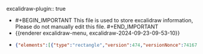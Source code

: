 excalidraw-plugin:: true

- #+BEGIN_IMPORTANT
  This file is used to store excalidraw information, Please do not manually edit this file.
  #+END_IMPORTANT
- {{renderer excalidraw-menu, excalidraw-2024-09-23-09-53-10}}
- ```json
  {"elements":[{"type":"rectangle","version":474,"versionNonce":741673561,"isDeleted":false,"id":"p2bFrlTiGl4lTvD_7D7s0","fillStyle":"solid","strokeWidth":2,"strokeStyle":"solid","roughness":1,"opacity":100,"angle":0,"x":456.8000679016113,"y":623.3000106811523,"strokeColor":"#2f9e44","backgroundColor":"transparent","width":44.39996337890624,"height":30,"seed":765830679,"groupIds":[],"frameId":null,"roundness":null,"boundElements":[{"type":"text","id":"esOknWCr3eRymO8XibNVN"}],"updated":1727057508255,"link":null,"locked":false},{"type":"text","version":438,"versionNonce":2108970809,"isDeleted":false,"id":"esOknWCr3eRymO8XibNVN","fillStyle":"solid","strokeWidth":1,"strokeStyle":"solid","roughness":1,"opacity":100,"angle":0,"x":463.00004959106445,"y":628.3000106811523,"strokeColor":"#2f9e44","backgroundColor":"transparent","width":32,"height":20,"seed":1884736311,"groupIds":[],"frameId":null,"roundness":null,"boundElements":[],"updated":1727057508255,"link":null,"locked":false,"fontSize":16,"fontFamily":1,"text":"启用","textAlign":"center","verticalAlign":"middle","containerId":"p2bFrlTiGl4lTvD_7D7s0","originalText":"启用","lineHeight":1.25,"baseline":14},{"type":"rectangle","version":419,"versionNonce":747332759,"isDeleted":false,"id":"SWeEtNyjhYOOCVdLLM4sL","fillStyle":"solid","strokeWidth":2,"strokeStyle":"solid","roughness":1,"opacity":100,"angle":0,"x":458.2000312805176,"y":667.2999954223633,"strokeColor":"#e03131","backgroundColor":"transparent","width":44.39996337890624,"height":30,"seed":1206275159,"groupIds":[],"frameId":null,"roundness":null,"boundElements":[{"type":"text","id":"gmGcSTfB_sBoxXmvX9oRP"}],"updated":1727057511659,"link":null,"locked":false},{"type":"text","version":384,"versionNonce":956348855,"isDeleted":false,"id":"gmGcSTfB_sBoxXmvX9oRP","fillStyle":"solid","strokeWidth":1,"strokeStyle":"solid","roughness":1,"opacity":100,"angle":0,"x":464.4000129699707,"y":672.2999954223633,"strokeColor":"#e03131","backgroundColor":"transparent","width":32,"height":20,"seed":1076406647,"groupIds":[],"frameId":null,"roundness":null,"boundElements":[],"updated":1727057511659,"link":null,"locked":false,"fontSize":16,"fontFamily":1,"text":"停用","textAlign":"center","verticalAlign":"middle","containerId":"SWeEtNyjhYOOCVdLLM4sL","originalText":"停用","lineHeight":1.25,"baseline":14},{"type":"rectangle","version":491,"versionNonce":1004621721,"isDeleted":false,"id":"ECw-gc8JY2gOIk60rRLiQ","fillStyle":"solid","strokeWidth":2,"strokeStyle":"solid","roughness":1,"opacity":100,"angle":0,"x":500.4000434875488,"y":-25.50000762939453,"strokeColor":"#ced4da","backgroundColor":"transparent","width":61.999938964843736,"height":30,"seed":1986159255,"groupIds":[],"frameId":null,"roundness":null,"boundElements":[{"type":"text","id":"H4rf6vpiO0BrFcpLF-vvt"}],"updated":1727057567426,"link":null,"locked":false},{"type":"text","version":480,"versionNonce":1915090041,"isDeleted":false,"id":"H4rf6vpiO0BrFcpLF-vvt","fillStyle":"solid","strokeWidth":1,"strokeStyle":"solid","roughness":1,"opacity":100,"angle":0,"x":507.4000129699707,"y":-20.50000762939453,"strokeColor":"#ced4da","backgroundColor":"transparent","width":48,"height":20,"seed":1799878583,"groupIds":[],"frameId":null,"roundness":null,"boundElements":[],"updated":1727057567426,"link":null,"locked":false,"fontSize":16,"fontFamily":1,"text":"已删除","textAlign":"center","verticalAlign":"middle","containerId":"ECw-gc8JY2gOIk60rRLiQ","originalText":"已删除","lineHeight":1.25,"baseline":14},{"type":"rectangle","version":465,"versionNonce":1178795353,"isDeleted":false,"id":"_pWCQsLLKnSSIG2kbFdTG","fillStyle":"solid","strokeWidth":2,"strokeStyle":"solid","roughness":1,"opacity":100,"angle":0,"x":422.0000190734863,"y":-28.100013732910156,"strokeColor":"#ffd43b","backgroundColor":"transparent","width":60.39996337890624,"height":30,"seed":352184535,"groupIds":[],"frameId":null,"roundness":null,"boundElements":[{"type":"text","id":"U4TbXApUFqlwI5JnejP1l"}],"updated":1727057567426,"link":null,"locked":false},{"type":"text","version":437,"versionNonce":663480889,"isDeleted":false,"id":"U4TbXApUFqlwI5JnejP1l","fillStyle":"solid","strokeWidth":1,"strokeStyle":"solid","roughness":1,"opacity":100,"angle":0,"x":428.20000076293945,"y":-23.100013732910156,"strokeColor":"#ffd43b","backgroundColor":"transparent","width":48,"height":20,"seed":823703031,"groupIds":[],"frameId":null,"roundness":null,"boundElements":[],"updated":1727057567426,"link":null,"locked":false,"fontSize":16,"fontFamily":1,"text":"审核中","textAlign":"center","verticalAlign":"middle","containerId":"_pWCQsLLKnSSIG2kbFdTG","originalText":"审核中","lineHeight":1.25,"baseline":14},{"type":"rectangle","version":397,"versionNonce":2025737847,"isDeleted":false,"id":"l5wj_mKjbrug2AaZyI1Zs","fillStyle":"solid","strokeWidth":2,"strokeStyle":"solid","roughness":1,"opacity":100,"angle":0,"x":506.00004959106445,"y":520.0999984741211,"strokeColor":"#000000","backgroundColor":"#b2f2bb","width":44.39996337890624,"height":30,"seed":1453121303,"groupIds":[],"frameId":null,"roundness":null,"boundElements":[{"type":"text","id":"agDG3MxoeLNVWFlbekZte"}],"updated":1727057379810,"link":null,"locked":false},{"type":"text","version":361,"versionNonce":922445719,"isDeleted":false,"id":"agDG3MxoeLNVWFlbekZte","fillStyle":"solid","strokeWidth":1,"strokeStyle":"solid","roughness":1,"opacity":100,"angle":0,"x":512.2000312805176,"y":525.0999984741211,"strokeColor":"#000000","backgroundColor":"transparent","width":32,"height":20,"seed":1207886903,"groupIds":[],"frameId":null,"roundness":null,"boundElements":[],"updated":1727057379810,"link":null,"locked":false,"fontSize":16,"fontFamily":1,"text":"查询","textAlign":"center","verticalAlign":"middle","containerId":"l5wj_mKjbrug2AaZyI1Zs","originalText":"查询","lineHeight":1.25,"baseline":14},{"type":"rectangle","version":390,"versionNonce":380667097,"isDeleted":false,"id":"QCF2Ow-4k13wPL2PuEi2n","fillStyle":"solid","strokeWidth":2,"strokeStyle":"solid","roughness":1,"opacity":100,"angle":0,"x":562.8000679016113,"y":519.9000015258789,"strokeColor":"#000000","backgroundColor":"#a5d8ff","width":44.39996337890624,"height":30,"seed":86197591,"groupIds":[],"frameId":null,"roundness":null,"boundElements":[{"type":"text","id":"p4KoPEhu6zSV1bqlFmDLg"}],"updated":1727057382565,"link":null,"locked":false},{"type":"text","version":354,"versionNonce":802980281,"isDeleted":false,"id":"p4KoPEhu6zSV1bqlFmDLg","fillStyle":"solid","strokeWidth":1,"strokeStyle":"solid","roughness":1,"opacity":100,"angle":0,"x":569.0000495910645,"y":524.9000015258789,"strokeColor":"#000000","backgroundColor":"transparent","width":32,"height":20,"seed":492733047,"groupIds":[],"frameId":null,"roundness":null,"boundElements":[],"updated":1727057382566,"link":null,"locked":false,"fontSize":16,"fontFamily":1,"text":"新增","textAlign":"center","verticalAlign":"middle","containerId":"QCF2Ow-4k13wPL2PuEi2n","originalText":"新增","lineHeight":1.25,"baseline":14},{"type":"rectangle","version":436,"versionNonce":1223480407,"isDeleted":false,"id":"GW_NcQz_wWaX0EH5-OUQk","fillStyle":"solid","strokeWidth":2,"strokeStyle":"solid","roughness":1,"opacity":100,"angle":0,"x":321.2000312805176,"y":620.8999710083008,"strokeColor":"#000000","backgroundColor":"#a5d8ff","width":44.39996337890624,"height":30,"seed":1098193815,"groupIds":[],"frameId":null,"roundness":null,"boundElements":[{"type":"text","id":"_ud-lwFJxA_pfRLsk-lKm"}],"updated":1727057462377,"link":null,"locked":false},{"type":"text","version":401,"versionNonce":1864249719,"isDeleted":false,"id":"_ud-lwFJxA_pfRLsk-lKm","fillStyle":"solid","strokeWidth":1,"strokeStyle":"solid","roughness":1,"opacity":100,"angle":0,"x":327.4000129699707,"y":625.8999710083008,"strokeColor":"#000000","backgroundColor":"transparent","width":32,"height":20,"seed":362516663,"groupIds":[],"frameId":null,"roundness":null,"boundElements":[],"updated":1727057462377,"link":null,"locked":false,"fontSize":16,"fontFamily":1,"text":"编辑","textAlign":"center","verticalAlign":"middle","containerId":"GW_NcQz_wWaX0EH5-OUQk","originalText":"编辑","lineHeight":1.25,"baseline":14},{"type":"rectangle","version":422,"versionNonce":1222432825,"isDeleted":false,"id":"JY1kAM0bkDQBw4aR0W-aP","fillStyle":"solid","strokeWidth":2,"strokeStyle":"solid","roughness":1,"opacity":100,"angle":0,"x":380.00004959106445,"y":622.1000137329102,"strokeColor":"#000000","backgroundColor":"#fa5252","width":44.39996337890624,"height":30,"seed":1131831767,"groupIds":[],"frameId":null,"roundness":null,"boundElements":[{"type":"text","id":"5JSsH8OO4zcn9Mu3WFR24"}],"updated":1727057466625,"link":null,"locked":false},{"type":"text","version":385,"versionNonce":870803737,"isDeleted":false,"id":"5JSsH8OO4zcn9Mu3WFR24","fillStyle":"solid","strokeWidth":1,"strokeStyle":"solid","roughness":1,"opacity":100,"angle":0,"x":386.2000312805176,"y":627.1000137329102,"strokeColor":"#000000","backgroundColor":"transparent","width":32,"height":20,"seed":1276776183,"groupIds":[],"frameId":null,"roundness":null,"boundElements":[],"updated":1727057466625,"link":null,"locked":false,"fontSize":16,"fontFamily":1,"text":"删除","textAlign":"center","verticalAlign":"middle","containerId":"JY1kAM0bkDQBw4aR0W-aP","originalText":"删除","lineHeight":1.25,"baseline":14},{"type":"rectangle","version":485,"versionNonce":1323580185,"isDeleted":false,"id":"4eeXb9YgEpWaOU0ff_Uwv","fillStyle":"solid","strokeWidth":2,"strokeStyle":"solid","roughness":1,"opacity":100,"angle":0,"x":584.4000434875488,"y":-27.70001983642578,"strokeColor":"#1e1e1e","backgroundColor":"transparent","width":44.39996337890624,"height":30,"seed":436934679,"groupIds":[],"frameId":null,"roundness":null,"boundElements":[{"type":"text","id":"NuPlmIDa0_0HK0aOjip1s"}],"updated":1727057567426,"link":null,"locked":false},{"type":"text","version":450,"versionNonce":213872633,"isDeleted":false,"id":"NuPlmIDa0_0HK0aOjip1s","fillStyle":"solid","strokeWidth":1,"strokeStyle":"solid","roughness":1,"opacity":100,"angle":0,"x":590.600025177002,"y":-22.70001983642578,"strokeColor":"#1e1e1e","backgroundColor":"transparent","width":32,"height":20,"seed":1396571447,"groupIds":[],"frameId":null,"roundness":null,"boundElements":[],"updated":1727057567426,"link":null,"locked":false,"fontSize":16,"fontFamily":1,"text":"创建","textAlign":"center","verticalAlign":"middle","containerId":"4eeXb9YgEpWaOU0ff_Uwv","originalText":"创建","lineHeight":1.25,"baseline":14},{"type":"rectangle","version":485,"versionNonce":1461782745,"isDeleted":false,"id":"PCRib_UWU3K16HqGN6L9i","fillStyle":"solid","strokeWidth":2,"strokeStyle":"solid","roughness":1,"opacity":100,"angle":0,"x":646.0000190734863,"y":-29.099998474121094,"strokeColor":"#ffd43b","backgroundColor":"transparent","width":44.39996337890624,"height":30,"seed":1796685399,"groupIds":[],"frameId":null,"roundness":null,"boundElements":[{"type":"text","id":"nyA5mq_v0wUUojlalvz2F"}],"updated":1727057567426,"link":null,"locked":false},{"type":"text","version":450,"versionNonce":396133817,"isDeleted":false,"id":"nyA5mq_v0wUUojlalvz2F","fillStyle":"solid","strokeWidth":1,"strokeStyle":"solid","roughness":1,"opacity":100,"angle":0,"x":652.2000007629395,"y":-24.099998474121094,"strokeColor":"#ffd43b","backgroundColor":"transparent","width":32,"height":20,"seed":1953192823,"groupIds":[],"frameId":null,"roundness":null,"boundElements":[],"updated":1727057567426,"link":null,"locked":false,"fontSize":16,"fontFamily":1,"text":"签核","textAlign":"center","verticalAlign":"middle","containerId":"PCRib_UWU3K16HqGN6L9i","originalText":"签核","lineHeight":1.25,"baseline":14},{"type":"rectangle","version":488,"versionNonce":961898137,"isDeleted":false,"id":"ptmySx59apCdtRpaISjzY","fillStyle":"solid","strokeWidth":2,"strokeStyle":"solid","roughness":1,"opacity":100,"angle":0,"x":709.0000190734863,"y":-29.300010681152344,"strokeColor":"#2f9e44","backgroundColor":"transparent","width":44.39996337890624,"height":30,"seed":863949975,"groupIds":[],"frameId":null,"roundness":null,"boundElements":[{"type":"text","id":"ZHmlxjsNmaB8KRXFMv5z_"}],"updated":1727057567426,"link":null,"locked":false},{"type":"text","version":453,"versionNonce":1996434297,"isDeleted":false,"id":"ZHmlxjsNmaB8KRXFMv5z_","fillStyle":"solid","strokeWidth":1,"strokeStyle":"solid","roughness":1,"opacity":100,"angle":0,"x":715.2000007629395,"y":-24.300010681152344,"strokeColor":"#2f9e44","backgroundColor":"transparent","width":32,"height":20,"seed":1879452087,"groupIds":[],"frameId":null,"roundness":null,"boundElements":[],"updated":1727057567426,"link":null,"locked":false,"fontSize":16,"fontFamily":1,"text":"结案","textAlign":"center","verticalAlign":"middle","containerId":"ptmySx59apCdtRpaISjzY","originalText":"结案","lineHeight":1.25,"baseline":14},{"type":"rectangle","version":430,"versionNonce":1759335513,"isDeleted":false,"id":"SuwGsyAI4XJUnLglLB0ym","fillStyle":"solid","strokeWidth":2,"strokeStyle":"solid","roughness":1,"opacity":100,"angle":0,"x":586.5999946594238,"y":15.099983215332031,"strokeColor":"#000000","backgroundColor":"#b2f2bb","width":44.39996337890624,"height":30,"seed":119921367,"groupIds":[],"frameId":null,"roundness":null,"boundElements":[{"type":"text","id":"YJL8vcpAGHdBCIHw7cKYL"}],"updated":1727057567426,"link":null,"locked":false},{"type":"text","version":394,"versionNonce":1388536121,"isDeleted":false,"id":"YJL8vcpAGHdBCIHw7cKYL","fillStyle":"solid","strokeWidth":1,"strokeStyle":"solid","roughness":1,"opacity":100,"angle":0,"x":592.799976348877,"y":20.09998321533203,"strokeColor":"#000000","backgroundColor":"transparent","width":32,"height":20,"seed":1030907895,"groupIds":[],"frameId":null,"roundness":null,"boundElements":[],"updated":1727057567426,"link":null,"locked":false,"fontSize":16,"fontFamily":1,"text":"明细","textAlign":"center","verticalAlign":"middle","containerId":"SuwGsyAI4XJUnLglLB0ym","originalText":"明细","lineHeight":1.25,"baseline":14},{"type":"rectangle","version":418,"versionNonce":840225305,"isDeleted":false,"id":"8AkoZG_goiPFzB0vmdyvh","fillStyle":"solid","strokeWidth":2,"strokeStyle":"solid","roughness":1,"opacity":100,"angle":0,"x":647.5999946594238,"y":15.900001525878906,"strokeColor":"#000000","backgroundColor":"#ffc9c9","width":44.39996337890624,"height":30,"seed":1357926679,"groupIds":[],"frameId":null,"roundness":null,"boundElements":[{"type":"text","id":"KiPHx1E3zLJ5JagBl1qL0"}],"updated":1727057567426,"link":null,"locked":false},{"type":"text","version":383,"versionNonce":197469945,"isDeleted":false,"id":"KiPHx1E3zLJ5JagBl1qL0","fillStyle":"solid","strokeWidth":1,"strokeStyle":"solid","roughness":1,"opacity":100,"angle":0,"x":653.799976348877,"y":20.900001525878906,"strokeColor":"#000000","backgroundColor":"transparent","width":32,"height":20,"seed":1259607607,"groupIds":[],"frameId":null,"roundness":null,"boundElements":[],"updated":1727057567426,"link":null,"locked":false,"fontSize":16,"fontFamily":1,"text":"驳回","textAlign":"center","verticalAlign":"middle","containerId":"8AkoZG_goiPFzB0vmdyvh","originalText":"驳回","lineHeight":1.25,"baseline":14},{"type":"rectangle","version":423,"versionNonce":2052579289,"isDeleted":false,"id":"2j6QOirq2q0PFE6lJ8xkB","fillStyle":"solid","strokeWidth":2,"strokeStyle":"solid","roughness":1,"opacity":100,"angle":0,"x":710.3999824523926,"y":13.499992370605469,"strokeColor":"#000000","backgroundColor":"#a5d8ff","width":44.39996337890624,"height":30,"seed":314718039,"groupIds":[],"frameId":null,"roundness":null,"boundElements":[{"type":"text","id":"W_MXb0MgYu9V0Cep-b14Y"}],"updated":1727057567426,"link":null,"locked":false},{"type":"text","version":387,"versionNonce":2078309561,"isDeleted":false,"id":"W_MXb0MgYu9V0Cep-b14Y","fillStyle":"solid","strokeWidth":1,"strokeStyle":"solid","roughness":1,"opacity":100,"angle":0,"x":716.5999641418457,"y":18.49999237060547,"strokeColor":"#000000","backgroundColor":"transparent","width":32,"height":20,"seed":1045378167,"groupIds":[],"frameId":null,"roundness":null,"boundElements":[],"updated":1727057567426,"link":null,"locked":false,"fontSize":16,"fontFamily":1,"text":"通过","textAlign":"center","verticalAlign":"middle","containerId":"2j6QOirq2q0PFE6lJ8xkB","originalText":"通过","lineHeight":1.25,"baseline":14},{"type":"rectangle","version":420,"versionNonce":163225,"isDeleted":false,"id":"r2pWdAh8MKXOVazp4bQnP","fillStyle":"solid","strokeWidth":2,"strokeStyle":"solid","roughness":1,"opacity":100,"angle":0,"x":774.8000068664551,"y":14.499992370605469,"strokeColor":"#000000","backgroundColor":"#ffec99","width":44.39996337890624,"height":30,"seed":629116311,"groupIds":[],"frameId":null,"roundness":null,"boundElements":[{"type":"text","id":"dRwjAb3EXNUKinKYlrtL7"}],"updated":1727057567426,"link":null,"locked":false},{"type":"text","version":384,"versionNonce":905011833,"isDeleted":false,"id":"dRwjAb3EXNUKinKYlrtL7","fillStyle":"solid","strokeWidth":1,"strokeStyle":"solid","roughness":1,"opacity":100,"angle":0,"x":780.9999885559082,"y":19.49999237060547,"strokeColor":"#000000","backgroundColor":"transparent","width":32,"height":20,"seed":864535223,"groupIds":[],"frameId":null,"roundness":null,"boundElements":[],"updated":1727057567426,"link":null,"locked":false,"fontSize":16,"fontFamily":1,"text":"发送","textAlign":"center","verticalAlign":"middle","containerId":"r2pWdAh8MKXOVazp4bQnP","originalText":"发送","lineHeight":1.25,"baseline":14},{"type":"rectangle","version":433,"versionNonce":443591513,"isDeleted":false,"id":"nnoFwkO_RmezOid3w16En","fillStyle":"solid","strokeWidth":2,"strokeStyle":"solid","roughness":1,"opacity":100,"angle":0,"x":772.3999824523926,"y":-31.300010681152344,"strokeColor":"#e03131","backgroundColor":"transparent","width":44.39996337890624,"height":30,"seed":2030851031,"groupIds":[],"frameId":null,"roundness":null,"boundElements":[{"type":"text","id":"kd_VBn6O8IyKyWdKFeDvv"}],"updated":1727057567426,"link":null,"locked":false},{"type":"text","version":399,"versionNonce":1171511353,"isDeleted":false,"id":"kd_VBn6O8IyKyWdKFeDvv","fillStyle":"solid","strokeWidth":1,"strokeStyle":"solid","roughness":1,"opacity":100,"angle":0,"x":778.5999641418457,"y":-26.300010681152344,"strokeColor":"#e03131","backgroundColor":"transparent","width":32,"height":20,"seed":2116141303,"groupIds":[],"frameId":null,"roundness":null,"boundElements":[],"updated":1727057567426,"link":null,"locked":false,"fontSize":16,"fontFamily":1,"text":"驳回","textAlign":"center","verticalAlign":"middle","containerId":"nnoFwkO_RmezOid3w16En","originalText":"驳回","lineHeight":1.25,"baseline":14},{"type":"rectangle","version":491,"versionNonce":2046716185,"isDeleted":false,"id":"0uRvEdn7ir7pdHD4focfh","fillStyle":"solid","strokeWidth":2,"strokeStyle":"solid","roughness":1,"opacity":100,"angle":0,"x":834.0000190734863,"y":-30.50000762939453,"strokeColor":"#2f9e44","backgroundColor":"transparent","width":44.39996337890624,"height":30,"seed":1414302231,"groupIds":[],"frameId":null,"roundness":null,"boundElements":[{"type":"text","id":"PSod384ujStZKiUlyhOWy"}],"updated":1727057567426,"link":null,"locked":false},{"type":"text","version":457,"versionNonce":1885593081,"isDeleted":false,"id":"PSod384ujStZKiUlyhOWy","fillStyle":"solid","strokeWidth":1,"strokeStyle":"solid","roughness":1,"opacity":100,"angle":0,"x":840.2000007629395,"y":-25.50000762939453,"strokeColor":"#2f9e44","backgroundColor":"transparent","width":32,"height":20,"seed":1753296695,"groupIds":[],"frameId":null,"roundness":null,"boundElements":[],"updated":1727057567426,"link":null,"locked":false,"fontSize":16,"fontFamily":1,"text":"通过","textAlign":"center","verticalAlign":"middle","containerId":"0uRvEdn7ir7pdHD4focfh","originalText":"通过","lineHeight":1.25,"baseline":14},{"type":"rectangle","version":498,"versionNonce":1745336025,"isDeleted":false,"id":"6elTyz5y0kzOguiHE5_g5","fillStyle":"solid","strokeWidth":2,"strokeStyle":"solid","roughness":1,"opacity":100,"angle":0,"x":893.2000312805176,"y":-31.50000762939453,"strokeColor":"#ffd43b","backgroundColor":"transparent","width":44.39996337890624,"height":30,"seed":354693207,"groupIds":[],"frameId":null,"roundness":null,"boundElements":[{"type":"text","id":"1zy7Fl9NUJqeR7nfxqJ4t"}],"updated":1727057567426,"link":null,"locked":false},{"type":"text","version":464,"versionNonce":1937601465,"isDeleted":false,"id":"1zy7Fl9NUJqeR7nfxqJ4t","fillStyle":"solid","strokeWidth":1,"strokeStyle":"solid","roughness":1,"opacity":100,"angle":0,"x":899.4000129699707,"y":-26.50000762939453,"strokeColor":"#ffd43b","backgroundColor":"transparent","width":32,"height":20,"seed":1946815863,"groupIds":[],"frameId":null,"roundness":null,"boundElements":[],"updated":1727057567426,"link":null,"locked":false,"fontSize":16,"fontFamily":1,"text":"发送","textAlign":"center","verticalAlign":"middle","containerId":"6elTyz5y0kzOguiHE5_g5","originalText":"发送","lineHeight":1.25,"baseline":14},{"type":"rectangle","version":432,"versionNonce":115905689,"isDeleted":false,"id":"rdJIWkyDMTOOyil722632","fillStyle":"solid","strokeWidth":2,"strokeStyle":"solid","roughness":1,"opacity":100,"angle":0,"x":833.1999855041504,"y":14.799972534179688,"strokeColor":"#000000","backgroundColor":"#a5d8ff","width":44.39996337890624,"height":30,"seed":1886865047,"groupIds":[],"frameId":null,"roundness":null,"boundElements":[{"type":"text","id":"6KARkZro2j8aHEQO_cdfG"}],"updated":1727057567426,"link":null,"locked":false},{"type":"text","version":397,"versionNonce":1174182265,"isDeleted":false,"id":"6KARkZro2j8aHEQO_cdfG","fillStyle":"solid","strokeWidth":1,"strokeStyle":"solid","roughness":1,"opacity":100,"angle":0,"x":839.3999671936035,"y":19.799972534179688,"strokeColor":"#000000","backgroundColor":"transparent","width":32,"height":20,"seed":421551031,"groupIds":[],"frameId":null,"roundness":null,"boundElements":[],"updated":1727057567426,"link":null,"locked":false,"fontSize":16,"fontFamily":1,"text":"保存","textAlign":"center","verticalAlign":"middle","containerId":"rdJIWkyDMTOOyil722632","originalText":"保存","lineHeight":1.25,"baseline":14},{"type":"rectangle","version":436,"versionNonce":301793881,"isDeleted":false,"id":"8kubdZFgxKpSWid3gt22V","fillStyle":"solid","strokeWidth":2,"strokeStyle":"solid","roughness":1,"opacity":100,"angle":0,"x":896.0000343322754,"y":12.599960327148438,"strokeColor":"#000000","backgroundColor":"transparent","width":44.39996337890624,"height":30,"seed":841600215,"groupIds":[],"frameId":null,"roundness":null,"boundElements":[{"type":"text","id":"QRdQIMyUBJwj7OqwyfK4P"}],"updated":1727057567426,"link":null,"locked":false},{"type":"text","version":400,"versionNonce":1472024377,"isDeleted":false,"id":"QRdQIMyUBJwj7OqwyfK4P","fillStyle":"solid","strokeWidth":1,"strokeStyle":"solid","roughness":1,"opacity":100,"angle":0,"x":902.2000160217285,"y":17.599960327148438,"strokeColor":"#000000","backgroundColor":"transparent","width":32,"height":20,"seed":120068599,"groupIds":[],"frameId":null,"roundness":null,"boundElements":[],"updated":1727057567426,"link":null,"locked":false,"fontSize":16,"fontFamily":1,"text":"取消","textAlign":"center","verticalAlign":"middle","containerId":"8kubdZFgxKpSWid3gt22V","originalText":"取消","lineHeight":1.25,"baseline":14},{"type":"rectangle","version":584,"versionNonce":497090585,"isDeleted":false,"id":"8_zr3r6vcomRQajd3SjzQ","fillStyle":"solid","strokeWidth":2,"strokeStyle":"solid","roughness":1,"opacity":100,"angle":0,"x":483.60004806518555,"y":72.40007019042969,"strokeColor":"#1e1e1e","backgroundColor":"#b2f2bb","width":44.39996337890624,"height":30,"seed":2099233559,"groupIds":[],"frameId":null,"roundness":null,"boundElements":[{"type":"text","id":"v_qWcc3F3qKmjrSj5ayPn"}],"updated":1727057567426,"link":null,"locked":false},{"type":"text","version":547,"versionNonce":1369150713,"isDeleted":false,"id":"v_qWcc3F3qKmjrSj5ayPn","fillStyle":"solid","strokeWidth":1,"strokeStyle":"solid","roughness":1,"opacity":100,"angle":0,"x":489.8000297546387,"y":77.40007019042969,"strokeColor":"#1e1e1e","backgroundColor":"transparent","width":32,"height":20,"seed":1686456375,"groupIds":[],"frameId":null,"roundness":null,"boundElements":[],"updated":1727057567426,"link":null,"locked":false,"fontSize":16,"fontFamily":1,"text":"启用","textAlign":"center","verticalAlign":"middle","containerId":"8_zr3r6vcomRQajd3SjzQ","originalText":"启用","lineHeight":1.25,"baseline":14},{"type":"rectangle","version":461,"versionNonce":1462799833,"isDeleted":false,"id":"V4jFqwYFlgw1Keh9QT_A_","fillStyle":"solid","strokeWidth":2,"strokeStyle":"solid","roughness":1,"opacity":100,"angle":0,"x":983.5999870300293,"y":36,"strokeColor":"#1e1e1e","backgroundColor":"#ffc9c9","width":44.39996337890624,"height":30,"seed":188557655,"groupIds":[],"frameId":null,"roundness":null,"boundElements":[{"type":"text","id":"OPAqcAtIjyQ6x49M_nfQa"}],"updated":1727057567426,"link":null,"locked":false},{"type":"text","version":425,"versionNonce":1433627321,"isDeleted":false,"id":"OPAqcAtIjyQ6x49M_nfQa","fillStyle":"solid","strokeWidth":1,"strokeStyle":"solid","roughness":1,"opacity":100,"angle":0,"x":989.7999687194824,"y":41,"strokeColor":"#1e1e1e","backgroundColor":"transparent","width":32,"height":20,"seed":245098103,"groupIds":[],"frameId":null,"roundness":null,"boundElements":[],"updated":1727057567426,"link":null,"locked":false,"fontSize":16,"fontFamily":1,"text":"停用","textAlign":"center","verticalAlign":"middle","containerId":"V4jFqwYFlgw1Keh9QT_A_","originalText":"停用","lineHeight":1.25,"baseline":14},{"type":"rectangle","version":208,"versionNonce":1134176953,"isDeleted":false,"id":"ERF_Pe8cCUwDpcoN-BFND","fillStyle":"solid","strokeWidth":2,"strokeStyle":"solid","roughness":1,"opacity":100,"angle":0,"x":304.4320258340612,"y":572.2923803331703,"strokeColor":"#1e1e1e","backgroundColor":"transparent","width":728.7999877929689,"height":161.60003662109378,"seed":1815067799,"groupIds":[],"frameId":null,"roundness":{"type":3},"boundElements":[],"updated":1727057516025,"link":null,"locked":false},{"type":"line","version":185,"versionNonce":516579897,"isDeleted":false,"id":"_3c0G2rGcuC3sP5XTt2xA","fillStyle":"solid","strokeWidth":2,"strokeStyle":"solid","roughness":1,"opacity":100,"angle":0,"x":306.0319709024206,"y":610.6924047472328,"strokeColor":"#1e1e1e","backgroundColor":"transparent","width":725.6000671386719,"height":0.800048828125,"seed":844763575,"groupIds":[],"frameId":null,"roundness":{"type":2},"boundElements":[],"updated":1727057522933,"link":null,"locked":false,"startBinding":null,"endBinding":null,"lastCommittedPoint":null,"startArrowhead":null,"endArrowhead":null,"points":[[0,0],[725.6000671386719,0.800048828125]]},{"type":"text","version":118,"versionNonce":222815319,"isDeleted":false,"id":"2vzsVl7M8IPvXOPTDPOa3","fillStyle":"solid","strokeWidth":2,"strokeStyle":"solid","roughness":1,"opacity":100,"angle":0,"x":363.2319525918738,"y":584.2924108507484,"strokeColor":"#1e1e1e","backgroundColor":"transparent","width":32,"height":20,"seed":649904855,"groupIds":[],"frameId":null,"roundness":null,"boundElements":[],"updated":1727057310266,"link":null,"locked":false,"fontSize":16,"fontFamily":1,"text":"操作","textAlign":"left","verticalAlign":"top","containerId":null,"originalText":"操作","lineHeight":1.25,"baseline":14},{"type":"line","version":253,"versionNonce":129489527,"isDeleted":false,"id":"9Bfu7rhDDc8WFr8kf7oDe","fillStyle":"solid","strokeWidth":2,"strokeStyle":"solid","roughness":1,"opacity":100,"angle":0,"x":444.4319342813269,"y":567.4924230577797,"strokeColor":"#1e1e1e","backgroundColor":"transparent","width":0.000030517578125,"height":163.99996948242188,"seed":434917367,"groupIds":[],"frameId":null,"roundness":{"type":2},"boundElements":[],"updated":1727057519525,"link":null,"locked":false,"startBinding":null,"endBinding":null,"lastCommittedPoint":null,"startArrowhead":null,"endArrowhead":null,"points":[[0,0],[0.000030517578125,163.99996948242188]]},{"type":"rectangle","version":365,"versionNonce":170305655,"isDeleted":false,"id":"4E96wacmba2f4sKZ38nvg","fillStyle":"solid","strokeWidth":2,"strokeStyle":"solid","roughness":1,"opacity":100,"angle":0,"x":314.4000549316406,"y":522.5999908447266,"strokeColor":"#1e1e1e","backgroundColor":"transparent","width":159.20001220703122,"height":27.800018310546875,"seed":1301230937,"groupIds":[],"frameId":null,"roundness":{"type":3},"boundElements":[],"updated":1727057368727,"link":null,"locked":false},{"type":"line","version":444,"versionNonce":72384279,"isDeleted":false,"id":"wVQwdxMHVsLjHkeGGOGte","fillStyle":"solid","strokeWidth":1,"strokeStyle":"solid","roughness":1,"opacity":100,"angle":0,"x":457.9064249267767,"y":538.8159074316619,"strokeColor":"#000000","backgroundColor":"black","width":5.51584063156698,"height":5.503167102812633,"seed":1754341945,"groupIds":["sWstlX4XvvmHPoGqW7yqW","gkF0hOIkZLqaP5RJ22Fhm"],"frameId":null,"roundness":null,"boundElements":[],"updated":1727057374075,"link":null,"locked":false,"startBinding":null,"endBinding":null,"lastCommittedPoint":null,"startArrowhead":null,"endArrowhead":null,"points":[[0,0],[5.51584063156698,-5.503167102812633]]},{"type":"line","version":534,"versionNonce":1044284471,"isDeleted":false,"id":"15QnIErqOT-5fu9q4_II2","fillStyle":"solid","strokeWidth":1,"strokeStyle":"solid","roughness":1,"opacity":100,"angle":0,"x":463.4222655583437,"y":538.8159074316619,"strokeColor":"#000000","backgroundColor":"black","width":5.51584063156698,"height":5.503167102812633,"seed":713192217,"groupIds":["sWstlX4XvvmHPoGqW7yqW","gkF0hOIkZLqaP5RJ22Fhm"],"frameId":null,"roundness":null,"boundElements":[],"updated":1727057374075,"link":null,"locked":false,"startBinding":null,"endBinding":null,"lastCommittedPoint":null,"startArrowhead":null,"endArrowhead":null,"points":[[0,0],[-5.51584063156698,-5.503167102812633]]},{"type":"ellipse","version":377,"versionNonce":1382999383,"isDeleted":false,"id":"csh0mR0tu1kEzTVaa8Yy5","fillStyle":"solid","strokeWidth":1,"strokeStyle":"solid","roughness":1,"opacity":100,"angle":0,"x":452.4896382211373,"y":527.8896168588326,"strokeColor":"#000000","backgroundColor":"transparent","width":16.62082121397551,"height":16.62082121397551,"seed":1205250041,"groupIds":["gkF0hOIkZLqaP5RJ22Fhm"],"frameId":null,"roundness":null,"boundElements":[],"updated":1727057374075,"link":null,"locked":false},{"type":"text","version":170,"versionNonce":336484665,"isDeleted":false,"id":"p-dLk-fBdUL1fOU4xdqdm","fillStyle":"solid","strokeWidth":2,"strokeStyle":"solid","roughness":1,"opacity":100,"angle":0,"x":321.60003662109375,"y":526.1999664306641,"strokeColor":"#1e1e1e","backgroundColor":"transparent","width":104,"height":20,"seed":445726937,"groupIds":[],"frameId":null,"roundness":null,"boundElements":[],"updated":1727057371443,"link":null,"locked":false,"fontSize":16,"fontFamily":1,"text":"中类名称/代码","textAlign":"left","verticalAlign":"top","containerId":null,"originalText":"中类名称/代码","lineHeight":1.25,"baseline":14},{"id":"8iUhejnu1qo3JOuIyJ8rv","type":"text","x":459.39996337890625,"y":581.3000030517578,"width":544.1279296875,"height":20,"angle":0,"strokeColor":"#1e1e1e","backgroundColor":"transparent","fillStyle":"solid","strokeWidth":2,"strokeStyle":"solid","roughness":1,"opacity":100,"groupIds":[],"frameId":null,"roundness":null,"seed":396552343,"version":132,"versionNonce":194130199,"isDeleted":false,"boundElements":null,"updated":1727057482858,"link":null,"locked":false,"text":"状态      | 中类代码 | 中类名称 | 创建人 | 创建日期 | 更新人 | 更新日期 ","fontSize":16,"fontFamily":1,"textAlign":"left","verticalAlign":"top","baseline":14,"containerId":null,"originalText":"状态      | 中类代码 | 中类名称 | 创建人 | 创建日期 | 更新人 | 更新日期 ","lineHeight":1.25},{"type":"line","version":268,"versionNonce":1544408921,"isDeleted":false,"id":"gv2-Xn4fyEmwZdIa2rH4k","fillStyle":"solid","strokeWidth":1,"strokeStyle":"solid","roughness":1,"opacity":100,"angle":0,"x":458.8673851631778,"y":767.4311295370085,"strokeColor":"#000000","backgroundColor":"black","width":11.85795270034123,"height":0.09364907539918477,"seed":519605367,"groupIds":["O8mTw70MgKUccEjzgF-zf","wF2mQiJ_hnGCjoGNGweB_","hU2Err08-6ULRRcH3KKba"],"frameId":null,"roundness":{"type":2},"boundElements":[],"updated":1727057530446,"link":null,"locked":false,"startBinding":null,"endBinding":null,"lastCommittedPoint":null,"startArrowhead":null,"endArrowhead":null,"points":[[0,0],[11.85795270034123,0.09364907539918477]]},{"type":"line","version":889,"versionNonce":539786297,"isDeleted":false,"id":"_yXY4ZEhSHLpLoQs0uTVj","fillStyle":"solid","strokeWidth":1,"strokeStyle":"solid","roughness":1,"opacity":100,"angle":4.775586509618064,"x":472.07752480429497,"y":765.1090103954158,"strokeColor":"#000000","backgroundColor":"transparent","width":6.141828781624149,"height":3.3310298203448645,"seed":1463674263,"groupIds":["O8mTw70MgKUccEjzgF-zf","wF2mQiJ_hnGCjoGNGweB_","hU2Err08-6ULRRcH3KKba"],"frameId":null,"roundness":null,"boundElements":[],"updated":1727057530446,"link":null,"locked":false,"startBinding":null,"endBinding":null,"lastCommittedPoint":null,"startArrowhead":null,"endArrowhead":null,"points":[[0,0],[-3.093283367113923,3.3310298203448645],[-6.141828781624149,0.026183121522469495]]},{"type":"ellipse","version":589,"versionNonce":1235389721,"isDeleted":false,"id":"5Hg33iWe2Fsn_TwwLap80","fillStyle":"solid","strokeWidth":1,"strokeStyle":"solid","roughness":1,"opacity":100,"angle":1.5707963267948957,"x":453.846224015762,"y":756.0307783721616,"strokeColor":"#000000","backgroundColor":"transparent","width":21.538449359192363,"height":21.538449359192363,"seed":1270553271,"groupIds":["wF2mQiJ_hnGCjoGNGweB_","hU2Err08-6ULRRcH3KKba"],"frameId":null,"roundness":null,"boundElements":[],"updated":1727057530446,"link":null,"locked":false},{"type":"line","version":182,"versionNonce":2145616377,"isDeleted":false,"id":"HD-lgbezT6SX2OGwVJGJc","fillStyle":"solid","strokeWidth":1,"strokeStyle":"solid","roughness":1,"opacity":100,"angle":0,"x":374.75598281583905,"y":765.1903055525804,"strokeColor":"#000000","backgroundColor":"black","width":11.85795270034123,"height":0.09364907539918477,"seed":1628744663,"groupIds":["wYtaw0bpxpJe0BaO_qOQa","xBSYAbSJdcljW4scmC6UT","hU2Err08-6ULRRcH3KKba"],"frameId":null,"roundness":{"type":2},"boundElements":[],"updated":1727057530446,"link":null,"locked":false,"startBinding":null,"endBinding":null,"lastCommittedPoint":null,"startArrowhead":null,"endArrowhead":null,"points":[[0,0],[11.85795270034123,0.09364907539918477]]},{"type":"line","version":744,"versionNonce":804444889,"isDeleted":false,"id":"HfFw-Q6Pjpn0o_jBVNDgY","fillStyle":"solid","strokeWidth":1,"strokeStyle":"solid","roughness":1,"opacity":100,"angle":1.5075987975615224,"x":372.45859305761644,"y":764.4190312705458,"strokeColor":"#000000","backgroundColor":"transparent","width":6.141828781624149,"height":3.3310298203448645,"seed":1935612151,"groupIds":["wYtaw0bpxpJe0BaO_qOQa","xBSYAbSJdcljW4scmC6UT","hU2Err08-6ULRRcH3KKba"],"frameId":null,"roundness":null,"boundElements":[],"updated":1727057530446,"link":null,"locked":false,"startBinding":null,"endBinding":null,"lastCommittedPoint":null,"startArrowhead":null,"endArrowhead":null,"points":[[0,0],[3.093283367113923,3.3310298203448645],[6.141828781624149,0.026183121522469495]]},{"type":"ellipse","version":565,"versionNonce":1516509113,"isDeleted":false,"id":"fx6TGjtjWAbVprqCCOe9L","fillStyle":"solid","strokeWidth":1,"strokeStyle":"solid","roughness":1,"opacity":100,"angle":1.5707963267948957,"x":369.04611415248075,"y":755.2307600616148,"strokeColor":"#000000","backgroundColor":"transparent","width":21.538449359192363,"height":21.538449359192363,"seed":1746854423,"groupIds":["xBSYAbSJdcljW4scmC6UT","hU2Err08-6ULRRcH3KKba"],"frameId":null,"roundness":null,"boundElements":[],"updated":1727057530446,"link":null,"locked":false},{"type":"text","version":136,"versionNonce":559593625,"isDeleted":false,"id":"GbPbVT2EyJRGXW1eXyqRy","fillStyle":"solid","strokeWidth":1,"strokeStyle":"solid","roughness":1,"opacity":100,"angle":0,"x":402.91537545317067,"y":756.8000030517578,"strokeColor":"#000000","backgroundColor":"transparent","width":37,"height":20,"seed":4753207,"groupIds":["hU2Err08-6ULRRcH3KKba"],"frameId":null,"roundness":{"type":2},"boundElements":[],"updated":1727057530446,"link":null,"locked":false,"fontSize":16,"fontFamily":1,"text":"1 .. n","textAlign":"left","verticalAlign":"top","containerId":null,"originalText":"1 .. n","lineHeight":1.25,"baseline":14},{"type":"text","version":86,"versionNonce":378158457,"isDeleted":false,"id":"u09wFu8R1yYJ-jJ0-cXgZ","fillStyle":"solid","strokeWidth":2,"strokeStyle":"solid","roughness":1,"opacity":100,"angle":0,"x":316.61532662504567,"y":756.4999847412109,"strokeColor":"#1e1e1e","backgroundColor":"#ffc9c9","width":32,"height":20,"seed":1782614103,"groupIds":["hU2Err08-6ULRRcH3KKba"],"frameId":null,"roundness":null,"boundElements":[],"updated":1727057530446,"link":null,"locked":false,"fontSize":16,"fontFamily":1,"text":"页码","textAlign":"left","verticalAlign":"top","containerId":null,"originalText":"页码","lineHeight":1.25,"baseline":14}],"files":{},"appState":{"gridSize":null,"viewBackgroundColor":"#ffffff","zoom":{"value":1},"offsetTop":20,"offsetLeft":0,"scrollX":-27.20001220703125,"scrollY":-74.39993286132812,"viewModeEnabled":false,"zenModeEnabled":false}}
  ```